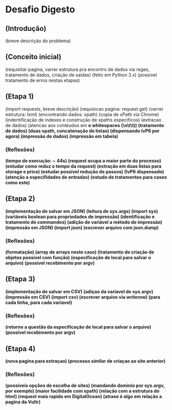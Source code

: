 # Desafio Digesto
## (Introdução)
(breve descrição do problema)
## (Conceito inicial)
(requisitar pagina, varrer estrutura pra encontro de dados via regex, tratamento de dados, criação de saidas)
(feito em Python 3.x)
(possível tratamento de erros nestas etapas)
## (Etapa 1)
(import requests, breve descrição)
(requisicao pagina: request.get)
(varrer estrutura: lxml)
(encontrando dados: xpath)
(copia de xPath via Chrome)
(indentificação de indexes e construção de xpaths especificos)
(extracao de dados)
	(atencao aos conteudos em <strong> e whitespaces (\n\t\t))
	(tratamento de dados)
	(duas xpath, concatenação de listas)
	(dispensando IvP6 por agora)
(impressão de dados)
	(impressão em tabela)
### (Reflexões)
(tempo de execução: ~ 44s)
	(request ocupa a maior parte do processo)
	(estudar como reduz o tempo da request)
(extração em duas listas para storage e price)
	(estudar possível redução de passos)
(IvP6 dispensado)
	(atenção a específidades de entradas)
	(estudo de tratamentos para casos como este)
## (Etapa 2)
(implementação de salvar em JSON)
(leitura de sys.args)
	(import sys)
	(variáveis boolean para propriedades de impressão)
	(identificação e tratamento de commandos)
(adição de variável a método de impressão)
(impressão em JSON)
	(import json)
	(escrever arquivo com json.dump)
### (Reflexões)
(formatação)
	(array de arrays neste caso)
	(tratamento de criação de objetos possível com função)
(especificação de local para salvar o arquivo)
	(possível recebimento por argv)
## (Etapa 3)
(implementação de salvar em CSV)
(adiçao da variavel de sys.argv)
(impressão em CSV)
	(import csv)
	(escrever arquivo via writerow)
	(para cada linha, para cada variavel)
### (Reflexões)
(retorno a questão da especificação de local para salvar o arquivo)
	(possível recebimento por argv)
## (Etapa 4)
(nova pagina para extraçao)
	(processo similar de criaçao ao site anterior)
### (Reflexões)
(possíveis opções de escolha de sites)
	(mandando dominio por sys.argv, por exemplo)
(maior facilidade com xpath)
	(relação com a estrutura do html)
(request mais rapido em DigitalOcean)
	(atraso é algo em relação a pagina da Vultr)